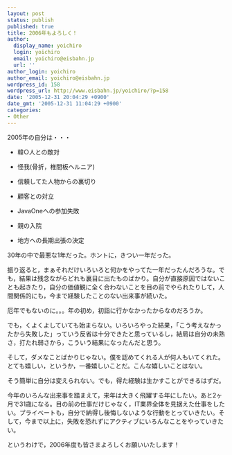 ```yaml
---
layout: post
status: publish
published: true
title: 2006年もよろしく！
author:
  display_name: yoichiro
  login: yoichiro
  email: yoichiro@eisbahn.jp
  url: ''
author_login: yoichiro
author_email: yoichiro@eisbahn.jp
wordpress_id: 158
wordpress_url: http://www.eisbahn.jp/yoichiro/?p=158
date: '2005-12-31 20:04:29 +0900'
date_gmt: '2005-12-31 11:04:29 +0900'
categories:
- Other
---
```


2005年の自分は・・・

* 韓○人との敵対

* 怪我(骨折，椎間板ヘルニア)

* 信頼してた人物からの裏切り

* 顧客との対立

* JavaOneへの参加失敗

* 親の入院

* 地方への長期出張の決定

30年の中で最悪な1年だった。ホントに，きつい一年だった。

振り返ると，まぁそれだけいろいろと何かをやってた一年だったんだろうな。でも，結果は残念ながらどれも裏目に出たものばかり。自分が直接原因ではないことも起きたり，自分の価値観に全く合わないことを目の前でやられたりして，人間関係的にも，今まで経験したことのない出来事が続いた。

厄年でもないのに。。。年の初め，初詣に行かなかったからなのだろうか。

でも，くよくよしていても始まらない。いろいろやった結果，「こう考えなかったから失敗した」っていう反省は十分できたと思っているし，結局は自分の未熟さ，打たれ弱さから，こういう結果になったんだと思う。

そして，ダメなことばかりじゃない。僕を認めてくれる人が何人もいてくれた。とても嬉しい，というか，一番嬉しいことだ。こんな嬉しいことはない。

そう簡単に自分は変えられない。でも，得た経験は生かすことができるはずだ。

今年のいろんな出来事を踏まえて，来年は大きく飛躍する年にしたい。あと2ヶ月で31歳になる。目の前の仕事だけじゃなく，IT業界全体を見据えた仕事をしたい。プライベートも，自分で納得し後悔しないような行動をとっていきたい。そして，今まで以上に，失敗を恐れずにアクティブにいろんなことをやっていきたい。

というわけで，2006年度も皆さまよろしくお願いいたします！
